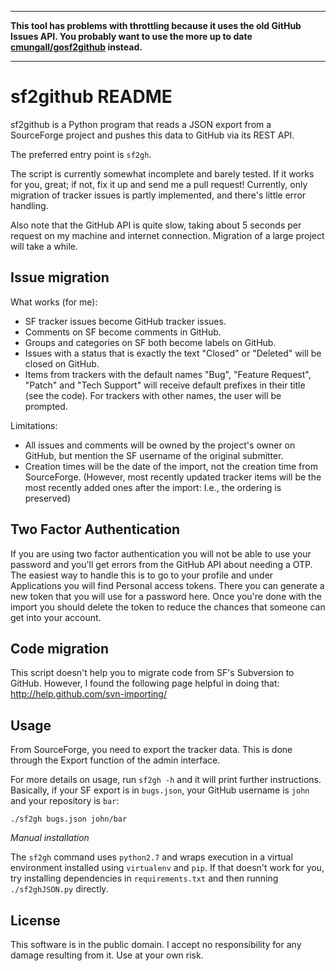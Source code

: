 -----

**This tool has problems with throttling because it uses the old GitHub Issues API. You probably want to use the more up to date [cmungall/gosf2github](https://github.com/cmungall/gosf2github) instead.**

-----

sf2github README
================

sf2github is a Python program
that reads a JSON export from a SourceForge project
and pushes this data to GitHub via its REST API.

The preferred entry point is `sf2gh`.

The script is currently somewhat incomplete and barely tested.
If it works for you, great; if not, fix it up and send me a pull request!
Currently, only migration of tracker issues is partly implemented,
and there's little error handling.

Also note that the GitHub API is quite slow,
taking about 5 seconds per request on my machine and internet connection.
Migration of a large project will take a while.

Issue migration
---------------

What works (for me):

* SF tracker issues become GitHub tracker issues.
* Comments on SF become comments in GitHub.
* Groups and categories on SF both become labels on GitHub.
* Issues with a status that is exactly the text "Closed" or "Deleted"
  will be closed on GitHub.
* Items from trackers with the default names
  "Bug", "Feature Request", "Patch" and "Tech Support"
  will receive default prefixes in their title (see the code).
  For trackers with other names, the user will be prompted.

Limitations:

* All issues and comments will be owned by the project's owner on GitHub,
  but mention the SF username of the original submitter.
* Creation times will be the date of the import,
  not the creation time from SourceForge. (However, most recently updated
  tracker items will be the most recently added ones after the import:
  I.e., the ordering is preserved)

Two Factor Authentication
-------------------------

If you are using two factor authentication you will not be able to use
your password and you'll get errors from the GitHub API about needing a
OTP. The easiest way to handle this is to go to your profile and under
Applications you will find Personal access tokens. There you can generate a
new token that you will use for a password here. Once you're done with the
import you should delete the token to reduce the chances that someone can
get into your account.

Code migration
--------------

This script doesn't help you to migrate code from SF's Subversion to GitHub.
However, I found the following page helpful in doing that:
http://help.github.com/svn-importing/

Usage
-----

From SourceForge, you need to export the tracker data. This is done through
the Export function of the admin interface.

For more details on usage, run `sf2gh -h` and it will print
further instructions.
Basically, if your SF export is in `bugs.json`, your GitHub username is `john`
and your repository is `bar`:

    ./sf2gh bugs.json john/bar


*Manual installation*

The `sf2gh` command uses `python2.7` and wraps execution in a virtual
environment installed using `virtualenv` and `pip`. If that doesn't work for
you, try installing dependencies in `requirements.txt` and then running
`./sf2ghJSON.py` directly.




License
-------

This software is in the public domain.
I accept no responsibility for any damage resulting from it.
Use at your own risk.
